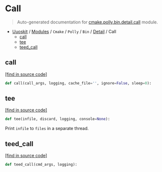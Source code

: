 # Call

> Auto-generated documentation for [cmake.polly.bin.detail.call](../../../../../cmake/polly/bin/detail/call.py) module.

- [Uuoskit](../../../../README.md#uuoskit-index) / [Modules](../../../../MODULES.md#uuoskit-modules) / `Cmake` / `Polly` / `Bin` / [Detail](index.md#detail) / Call
    - [call](#call)
    - [tee](#tee)
    - [teed_call](#teed_call)

## call

[[find in source code]](../../../../../cmake/polly/bin/detail/call.py#L74)

```python
def call(call_args, logging, cache_file='', ignore=False, sleep=0):
```

## tee

[[find in source code]](../../../../../cmake/polly/bin/detail/call.py#L19)

```python
def tee(infile, discard, logging, console=None):
```

Print `infile` to `files` in a separate thread.

## teed_call

[[find in source code]](../../../../../cmake/polly/bin/detail/call.py#L52)

```python
def teed_call(cmd_args, logging):
```
